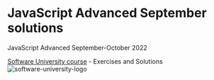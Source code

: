 # JavaScript Advanced September solutions
JavaScript Advanced September-October 2022

[Software University course](https://softuni.bg/trainings/3847/js-applications-october-2022#lesson-44805) - Exercises and Solutions
![software-university-logo](https://user-images.githubusercontent.com/99989417/173138263-15bb5ad8-a9fe-4427-8e39-b624dd83dc4d.svg)
